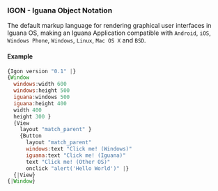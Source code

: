 ### IGON - Iguana Object Notation

The default markup language for rendering graphical user interfaces in Iguana OS, making an Iguana Application
compatible with `Android`, `iOS`, `Windows Phone`, `Windows`, `Linux`, `Mac OS X` and `BSD`.

#### Example

```javascript
{Igon version "0.1" |}
{Window
  windows:width 600
  windows:height 500
  iguana:windows 500
  iguana:height 400
  width 400
  height 300 }
  {View
    layout "match_parent" }
    {Button
      layout "match_parent"
      windows:text "Click me! (Windows)"
      iguana:text "Click me! (Iguana)"
      text "Click me! (Other OS)"
      onclick "alert('Hello World')" |}
  {|View}
{|Window}
```
